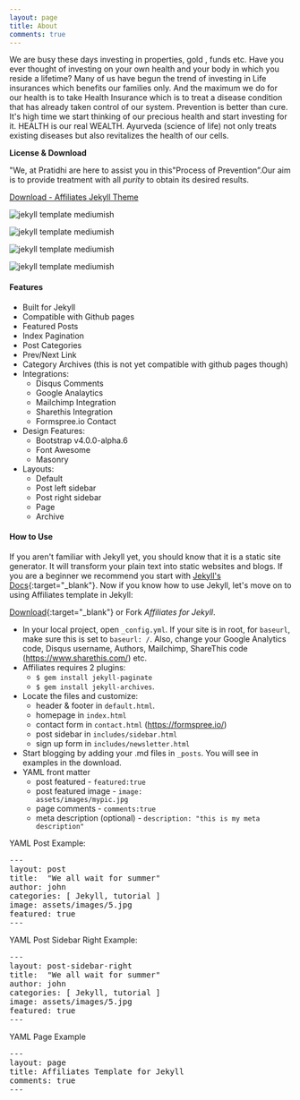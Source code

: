 ```yaml
---
layout: page
title: About
comments: true
---
```


We are busy these days investing in properties, gold , funds etc. Have you ever thought of investing on your own health and your body in which you reside a lifetime? Many of us have begun the trend of investing in Life insurances which benefits our families only. And the maximum we do for our health is to take Health Insurance which is to treat a disease condition that has already taken control of our system. Prevention is better than cure. It's high time we start thinking of our precious health and start investing for it. HEALTH is our real WEALTH. Ayurveda (science of life) not only treats existing diseases but also revitalizes the health of our cells.

**License & Download**

"We, at Pratidhi are here to assist you in this"Process of Prevention”.Our aim is to provide treatment with all *purity* to obtain its desired results.

<a href="https://gum.co/affiliates-jekyll-template" target="_blank">Download - Affiliates Jekyll Theme</a>

![jekyll template mediumish]({{site.baseurl}}/assets/images/theme1.jpg)

![jekyll template mediumish]({{site.baseurl}}/assets/images/theme2.jpg)

![jekyll template mediumish]({{site.baseurl}}/assets/images/theme3.jpg)

![jekyll template mediumish]({{site.baseurl}}/assets/images/theme4.jpg)

#### Features

- Built for Jekyll
- Compatible with Github pages
- Featured Posts
- Index Pagination
- Post Categories
- Prev/Next Link
- Category Archives (this is not yet compatible with github pages though)
- Integrations:
    - Disqus Comments
    - Google Analaytics
    - Mailchimp Integration
    - Sharethis Integration
    - Formspree.io Contact
- Design Features:
    - Bootstrap v4.0.0-alpha.6
    - Font Awesome
    - Masonry
- Layouts:
    - Default
    - Post left sidebar
    - Post right sidebar
    - Page
    - Archive
    
#### How to Use

If you aren't familiar with Jekyll yet, you should know that it is a static site generator. It will transform your plain text into static websites and blogs. If you are a beginner we recommend you start with [Jekyll's Docs](https://jekyllrb.com/docs/installation/){:target="_blank"}. Now if you know how to use Jekyll, let's move on to using Affiliates template in Jekyll:

[Download](https://gum.co/affiliates-jekyll-template){:target="_blank"} or Fork *Affiliates for Jekyll*. 
- In your local project, open <code>_config.yml</code>. If your site is in root, for <code>baseurl</code>, make sure this is set to <code>baseurl: /</code>. Also, change your Google Analytics code, Disqus username, Authors, Mailchimp, ShareThis code (https://www.sharethis.com/) etc.
- Affiliates requires 2 plugins: 
    - <code>$ gem install jekyll-paginate</code>
    - <code>$ gem install jekyll-archives</code>.
- Locate the files and customize:
    - header & footer in <code>default.html</code>. 
    - homepage in <code>index.html</code>
    - contact form in <code>contact.html</code> (https://formspree.io/)
    - post sidebar in <code>includes/sidebar.html</code>
    - sign up form in <code>includes/newsletter.html</code>
- Start blogging by adding your .md files in <code>_posts</code>. You will see in examples in the download.
- YAML front matter
    - post featured - <code>featured:true</code>
    - post featured image - <code>image: assets/images/mypic.jpg</code>
    - page comments - <code>comments:true</code>
    - meta description (optional) - <code>description: "this is my meta description"</code>
    
YAML Post Example:
<pre class="highlight">
---
layout: post
title:  "We all wait for summer"
author: john
categories: [ Jekyll, tutorial ]
image: assets/images/5.jpg
featured: true
---
</pre>

YAML Post Sidebar Right Example:
<pre class="highlight">
---
layout: post-sidebar-right
title:  "We all wait for summer"
author: john
categories: [ Jekyll, tutorial ]
image: assets/images/5.jpg
featured: true
---
</pre>

YAML Page Example
<pre class="highlight">
---
layout: page
title: Affiliates Template for Jekyll
comments: true
---
</pre>